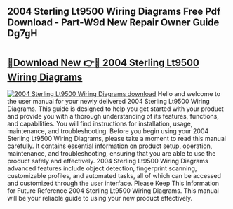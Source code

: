 ## 2004 Sterling Lt9500 Wiring Diagrams Free Pdf Download - Part-W9d New Repair Owner Guide Dg7gH

# <h2><a href="http://dfjd0o9.blite.top/?on=2004+Sterling+Lt9500+Wiring+Diagrams">🔗Download New 👉🔴 2004 Sterling Lt9500 Wiring Diagrams</a></h2>

[![2004 Sterling Lt9500 Wiring Diagrams download](https://i.imgur.com/lujVjoI.png)](http://dfjd0o9.blite.top/?on=2004+Sterling+Lt9500+Wiring+Diagrams)
Hello and welcome to the user manual for your newly delivered 2004 Sterling Lt9500 Wiring Diagrams. This guide is designed to help you get started with your product and provide you with a thorough understanding of its features, functions, and capabilities. You will find instructions for installation, usage, maintenance, and troubleshooting. Before you begin using your 2004 Sterling Lt9500 Wiring Diagrams, please take a moment to read this manual carefully. It contains essential information on product setup, operation, maintenance, and troubleshooting, ensuring that you are able to use the product safely and effectively. 2004 Sterling Lt9500 Wiring Diagrams advanced features include object detection, fingerprint scanning, customizable profiles, and automated tasks, all of which can be accessed and customized through the user interface. Please Keep This Information for Future Reference 2004 Sterling Lt9500 Wiring Diagrams. This manual will be your reliable guide to using your new product effectively.

